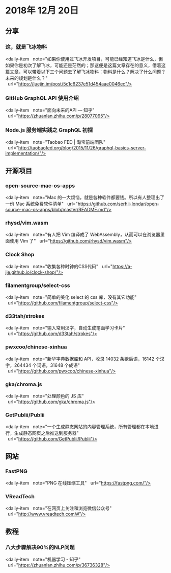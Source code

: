# 2018年 12月 20日

## 分享

### 这，就是飞冰物料

<daily-item
  note="如果你使用过飞冰开发项目，可能已经知道飞冰是什么，但如果你是初次了解飞冰，可能还是茫然的；那这便是这篇文章存在的意义，借着这篇文章，可以带着以下三个问题去了解飞冰物料：物料是什么？解决了什么问题？未来的规划是什么？"
  url="https://juejin.im/post/5c1c6237e51d454aae0046ec"/>

### GitHub GraphQL API 使用介绍

<daily-item
  note="面向未来的API — 知乎"
  url="https://zhuanlan.zhihu.com/p/28077095"/>

### Node.js 服务端实践之 GraphQL 初探

<daily-item
  note="Taobao FED | 淘宝前端团队"
  url="http://taobaofed.org/blog/2015/11/26/graphql-basics-server-implementation/"/>

## 开源项目

### open-source-mac-os-apps

<daily-item
  note="Mac 的一大烦恼，就是各种软件都要钱。所以有人整理出了一份 Mac 系统免费软件清单"
  url="https://github.com/serhii-londar/open-source-mac-os-apps/blob/master/README.md"/>

### rhysd/vim.wasm

<daily-item
  note="有人把 Vim 编译成了 WebAssembly，从而可以在浏览器里面使用 Vim 了"
  url="https://github.com/rhysd/vim.wasm"/>

### Clock Shop

<daily-item
  note="收集各种时钟的CSS代码"
  url="https://a-jie.github.io/clock-shop/"/>

### filamentgroup/select-css

<daily-item
  note="简单的美化 select 的 css 库，没有其它功能"
  url="https://github.com/filamentgroup/select-css"/>

### d33tah/strokes

<daily-item
  note="输入常用汉字，自动生成笔画学习卡片"
  url="https://github.com/d33tah/strokes"/>

### pwxcoo/chinese-xinhua

<daily-item
  note="新华字典数据库和 API，收录 14032 条歇后语，16142 个汉字，264434 个词语，31648 个成语"
  url="https://github.com/pwxcoo/chinese-xinhua"/>

### gka/chroma.js

<daily-item
  note="处理颜色的 JS 库"
  url="https://github.com/gka/chroma.js"/>

### GetPublii/Publii

<daily-item
  note="一个生成静态网站的内容管理系统，所有管理都在本地进行，生成静态网页之后推送到服务器"
  url="https://github.com/GetPublii/Publii"/>

## 网站

### FastPNG

<daily-item
  note="PNG 在线压缩工具"
  url="https://fastpng.com/"/>

### VReadTech

<daily-item
  note="在网页上关注和浏览微信公众号"
  url="http://www.vreadtech.com/#"/>

## 教程

### 八大步骤解决90%的NLP问题

<daily-item
  note="机器学习 - 知乎"
  url="https://zhuanlan.zhihu.com/p/36736328"/>

<daily-footer/>